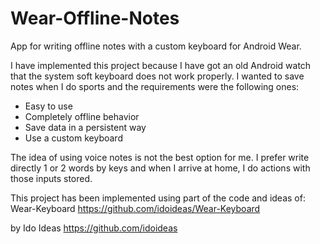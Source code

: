 # Wear-Offline-Notes
App for writing offline notes with a custom keyboard for Android Wear.

I have implemented this project because I have got an old Android watch that the system soft keyboard does not work properly.
I wanted to save notes when I do sports and the requirements were the following ones:
- Easy to use 
- Completely offline behavior
- Save data in a persistent way
- Use a custom keyboard

The idea of using voice notes is not the best option for me.
I prefer write directly 1 or 2 words by keys and when I arrive at home, I do actions with those inputs stored.

This project has been implemented using part of the code and ideas of:
Wear-Keyboard
https://github.com/idoideas/Wear-Keyboard
 
by Ido Ideas
https://github.com/idoideas


